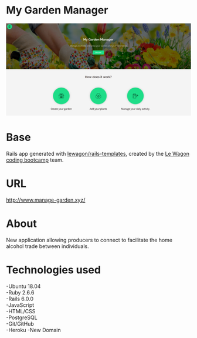 # My Garden Manager
 ![Screenshot from 2020-07-07 19-47-44](https://github.com/AndyRama/rails-garden-manager/blob/master/My%20garden%20Manager.PNG)  
 
# Base
Rails app generated with [lewagon/rails-templates](https://github.com/lewagon/rails-templates), created by the [Le Wagon coding bootcamp](https://www.lewagon.com) team.

# URL  
http://www.manage-garden.xyz/

# About
New application allowing producers to connect to facilitate the home alcohol trade between individuals.

# Technologies used
-Ubuntu 18.04  
-Ruby 2.6.6  
-Rails 6.0.0  
-JavaScript  
-HTML/CSS  
-PostgreSQL  
-Git/GitHub  
-Heroku 
-New Domain  

 
